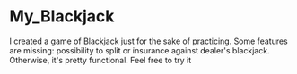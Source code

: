 # My_Blackjack
I created a game of Blackjack just for the sake of practicing. Some features are missing: possibility to split or insurance against dealer's blackjack. Otherwise, it's pretty functional. Feel free to try it
